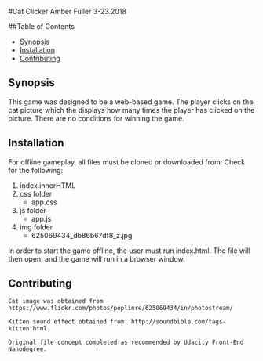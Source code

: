 #Cat Clicker
Amber Fuller 3-23.2018

##Table of Contents
* [Synopsis](#Synopsis)
* [Installation](#Installation)
* [Contributing](#Contributing)

## Synopsis
This game was designed to be a web-based game. The player clicks on the cat picture which the displays how many times the player has clicked on the picture.  There are no
conditions for winning the game.

## Installation
For offline gameplay, all files must be cloned or downloaded from:
Check for the following:
1. index.innerHTML
2. css folder
	- app.css
3. js folder
	- app.js
3. img folder
	- 625069434_db86b67df8_z.jpg

In order to start the game offline, the user must run index.html.  The file will then open, and the game will run in a browser window.

## Contributing
	Cat image was obtained from https://www.flickr.com/photos/poplinre/625069434/in/photostream/

	Kitten sound effect obtained from: http://soundbible.com/tags-kitten.html

	Original file concept completed as recommended by Udacity Front-End Nanodegree.
